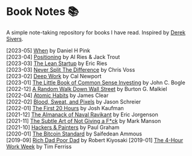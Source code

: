 # Book Notes :books:
A simple note-taking repository for books I have read. Inspired by [Derek Sivers](https://sive.rs/book).  

[2023-05] [When](/books/when.md) by Daniel H Pink  
[2023-04] [Positioning](/books/positioning.md) by Al Ries & Jack Trout  
[2023-03] [The Lean Startup](/books/the_lean_startup.md) by Eric Ries  
[2023-03] [Never Split The Difference](/books/never_split_the_difference.md) by Chris Voss  
[2023-02] [Deep Work](/books/deep_work.md) by Cal Newport  
[2023-01] [The Little Book of Common Sense Investing](/books/the_little_book_of_common_sense_investing.md) by John C. Bogle  
[2022-12] [A Random Walk Down Wall Street](/books/a_random_walk_down_wall_street.md) by Burton G. Malkiel  
[2022-04] [Atomic Habits](/books/atomic_habits.md) by James Clear  
[2022-02] [Blood, Sweat, and Pixels](/books/blood_sweat_pixels.md) by Jason Schreier  
[2022-01] [The First 20 Hours](/books/the_first_20_hours.md) by Josh Kaufman  
[2021-12] [The Almanack of Naval Ravikant](/books/the_almanack_of_naval_ravikant.md) by Eric Jorgenson  
[2021-11] [The Subtle Art of Not Giving a F*ck](/books/the_subtle_art_not_giving_fuck.md) by Mark Manson  
[2021-10] [Hackers & Painters](/books/hackers_and_painters.md) by Paul Graham  
[2020-01] [The Bitcoin Standard](/books/the_bitcoin_standard.md) by Saifedean Ammous  
[2019-09] [Rich Dad Poor Dad](/books/rich_dad_pour_dad.md) by Robert Kiyosaki
[2019-01] [The 4-Hour Work Week](/books/the_four_hour_work_week.md) by Tim Ferriss  

